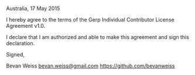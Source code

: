 Australia, 17 May 2015

I hereby agree to the terms of the Gerp Individual Contributor License
Agreement v1.0.

I declare that I am authorized and able to make this agreement and sign this
declaration.

Signed,

Bevan Weiss bevan.weiss@gmail.com https://github.com/bevanweiss
